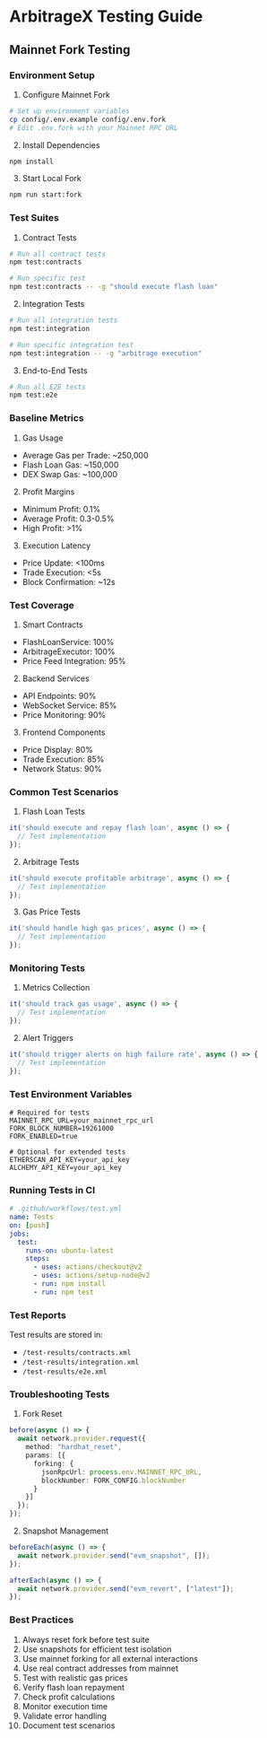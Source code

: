 # ArbitrageX Testing Guide

## Mainnet Fork Testing

### Environment Setup

1. Configure Mainnet Fork
```bash
# Set up environment variables
cp config/.env.example config/.env.fork
# Edit .env.fork with your Mainnet RPC URL
```

2. Install Dependencies
```bash
npm install
```

3. Start Local Fork
```bash
npm run start:fork
```

### Test Suites

1. Contract Tests
```bash
# Run all contract tests
npm test:contracts

# Run specific test
npm test:contracts -- -g "should execute flash loan"
```

2. Integration Tests
```bash
# Run all integration tests
npm test:integration

# Run specific integration test
npm test:integration -- -g "arbitrage execution"
```

3. End-to-End Tests
```bash
# Run all E2E tests
npm test:e2e
```

### Baseline Metrics

1. Gas Usage
- Average Gas per Trade: ~250,000
- Flash Loan Gas: ~150,000
- DEX Swap Gas: ~100,000

2. Profit Margins
- Minimum Profit: 0.1%
- Average Profit: 0.3-0.5%
- High Profit: >1%

3. Execution Latency
- Price Update: <100ms
- Trade Execution: <5s
- Block Confirmation: ~12s

### Test Coverage

1. Smart Contracts
- FlashLoanService: 100%
- ArbitrageExecutor: 100%
- Price Feed Integration: 95%

2. Backend Services
- API Endpoints: 90%
- WebSocket Service: 85%
- Price Monitoring: 90%

3. Frontend Components
- Price Display: 80%
- Trade Execution: 85%
- Network Status: 90%

### Common Test Scenarios

1. Flash Loan Tests
```typescript
it('should execute and repay flash loan', async () => {
  // Test implementation
});
```

2. Arbitrage Tests
```typescript
it('should execute profitable arbitrage', async () => {
  // Test implementation
});
```

3. Gas Price Tests
```typescript
it('should handle high gas prices', async () => {
  // Test implementation
});
```

### Monitoring Tests

1. Metrics Collection
```typescript
it('should track gas usage', async () => {
  // Test implementation
});
```

2. Alert Triggers
```typescript
it('should trigger alerts on high failure rate', async () => {
  // Test implementation
});
```

### Test Environment Variables

```env
# Required for tests
MAINNET_RPC_URL=your_mainnet_rpc_url
FORK_BLOCK_NUMBER=19261000
FORK_ENABLED=true

# Optional for extended tests
ETHERSCAN_API_KEY=your_api_key
ALCHEMY_API_KEY=your_api_key
```

### Running Tests in CI

```yaml
# .github/workflows/test.yml
name: Tests
on: [push]
jobs:
  test:
    runs-on: ubuntu-latest
    steps:
      - uses: actions/checkout@v2
      - uses: actions/setup-node@v2
      - run: npm install
      - run: npm test
```

### Test Reports

Test results are stored in:
- `/test-results/contracts.xml`
- `/test-results/integration.xml`
- `/test-results/e2e.xml`

### Troubleshooting Tests

1. Fork Reset
```typescript
before(async () => {
  await network.provider.request({
    method: "hardhat_reset",
    params: [{
      forking: {
        jsonRpcUrl: process.env.MAINNET_RPC_URL,
        blockNumber: FORK_CONFIG.blockNumber
      }
    }]
  });
});
```

2. Snapshot Management
```typescript
beforeEach(async () => {
  await network.provider.send("evm_snapshot", []);
});

afterEach(async () => {
  await network.provider.send("evm_revert", ["latest"]);
});
```

### Best Practices

1. Always reset fork before test suite
2. Use snapshots for efficient test isolation
3. Use mainnet forking for all external interactions
4. Use real contract addresses from mainnet
5. Test with realistic gas prices
6. Verify flash loan repayment
7. Check profit calculations
8. Monitor execution time
9. Validate error handling
10. Document test scenarios
